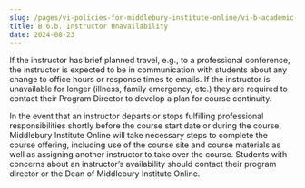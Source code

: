 ```yaml
---
slug: /pages/vi-policies-for-middlebury-institute-online/vi-b-academic-policies/b-6-unavailability/b-6-b-instructor-unavailability
title: B.6.b. Instructor Unavailability
date: 2024-08-23
---
```

If the instructor has brief planned travel, e.g., to a professional conference, the instructor is expected to be in communication with students about any change to office hours or response times to emails. If the instructor is unavailable for longer (illness, family emergency, etc.) they are required to contact their Program Director to develop a plan for course continuity.  

In the event that an instructor departs or stops fulfilling professional responsibilities shortly before the course start date or during the course, Middlebury Institute Online will take necessary steps to complete the course offering, including use of the course site and course materials as well as assigning another instructor to take over the course. Students with concerns about an instructor’s availability should contact their program director or the Dean of Middlebury Institute Online.
